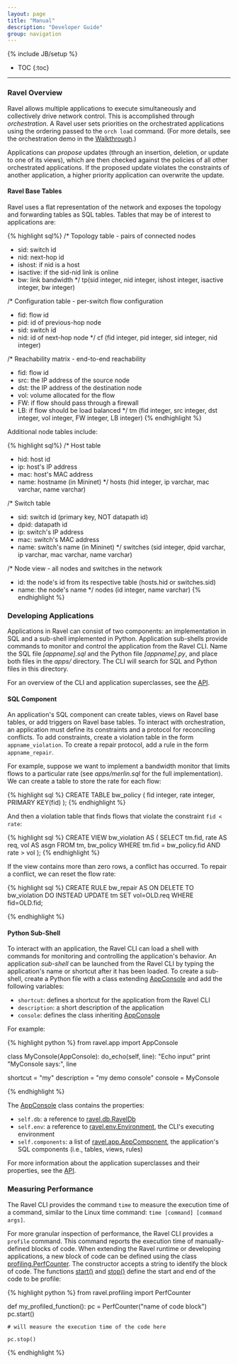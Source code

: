 ```yaml
---
layout: page
title: "Manual"
description: "Developer Guide"
group: navigation
---
```

{% include JB/setup %}

* TOC
{:toc}

-------------------------

### Ravel Overview
Ravel allows multiple applications to execute simultaneously and collectively drive network control.  This is accomplished through _orchestration_.  A Ravel user sets priorities on the orchestrated applications using the ordering passed to the `orch load` command.  (For more details, see the orchestration demo in the [Walkthrough]({{site.url}}/walkthrough#part-4-orchestration).)

Applications can _propose_ updates (through an insertion, deletion, or update to one of its views), which are then checked against the policies of all other orchestrated applications.  If the proposed update violates the constraints of another application, a higher priority application can overwrite the update.

#### Ravel Base Tables

Ravel uses a flat representation of the network and exposes the topology and forwarding tables as SQL tables.  Tables that may be of interest to applications are:

{% highlight sql%}
/* Topology table - pairs of connected nodes
 * sid: switch id
 * nid: next-hop id
 * ishost: if nid is a host
 * isactive: if the sid-nid link is online
 * bw: link bandwidth
 */
tp(sid integer, nid integer, ishost integer, isactive integer, bw integer)

/* Configuration table - per-switch flow configuration
 * fid: flow id
 * pid: id of previous-hop node
 * sid: switch id
 * nid: id of next-hop node
 */
cf (fid integer, pid integer, sid integer, nid integer)

/* Reachability matrix - end-to-end reachability
 * fid: flow id
 * src: the IP address of the source node
 * dst: the IP address of the destination node
 * vol: volume allocated for the flow
 * FW: if flow should pass through a firewall
 * LB: if flow should be load balanced
 */
tm (fid integer, src integer, dst integer, vol integer, FW integer, LB integer)
{% endhighlight %}

Additional node tables include:

{% highlight sql%}
/* Host table
 * hid: host id
 * ip: host's IP address
 * mac: host's MAC address
 * name: hostname (in Mininet)
 */
hosts (hid integer, ip varchar, mac varchar, name varchar)

/* Switch table
 * sid: switch id (primary key, NOT datapath id)
 * dpid: datapath id
 * ip: switch's IP address
 * mac: switch's MAC address
 * name: switch's name (in Mininet) 
 */
switches (sid integer, dpid varchar, ip varchar, mac varchar, name varchar)

/* Node view - all nodes and switches in the network
 * id: the node's id from its respective table (hosts.hid or switches.sid)
 * name: the node's name
 */
nodes (id integer, name varchar)
{% endhighlight %}
    

### Developing Applications
Applications in Ravel can consist of two components: an implementation in SQL and a sub-shell implemented in Python.  Application sub-shells provide commands to monitor and control the application from the Ravel CLI.  Name the SQL file _[appname].sql_ and the Python file _[appname].py_, and place both files in the _apps/_ directory.  The CLI will search for SQL and Python files in this directory.

For an overview of the CLI and application superclasses, see the [API](api/annotated.html).


#### SQL Component
An application's SQL component can create tables, views on Ravel base tables, 
or add triggers on Ravel base tables.  To interact with orchestration, an application must define its constraints and a protocol for reconciling conflicts.  To add constraints, create a violation table in the form `appname_violation`.  To create a repair protocol, add a rule in the form `appname_repair`.

For example, suppose we want to implement a bandwidth monitor that limits flows to a particular rate (see _apps/merlin.sql_ for the full implementation).  We can create a table to store the rate for each flow:

{% highlight sql %}
CREATE TABLE bw_policy (
    fid      integer,
    rate     integer,
    PRIMARY KEY(fid)
);
{% endhighlight %}

And then a violation table that finds flows that violate the constraint `fid < rate`:

{% highlight sql %}
CREATE VIEW bw_violation AS (
    SELECT tm.fid, rate AS req, vol AS asgn
	FROM tm, bw_policy
	WHERE tm.fid = bw_policy.fid AND rate > vol
);
{% endhighlight %}

If the view contains more than zero rows, a conflict has occurred.  To repair a conflict, we can reset the flow rate:

{% highlight sql %}
CREATE RULE bw_repair AS
    ON DELETE TO bw_violation
    DO INSTEAD
        UPDATE tm SET vol=OLD.req WHERE fid=OLD.fid;

{% endhighlight %}

#### Python Sub-Shell
To interact with an application, the Ravel CLI can load a shell with commands for monitoring and controlling the application's behavior.  An application _sub-shell_ can be launched from the Ravel CLI by typing the application's name or shortcut after it has been loaded.  To create a sub-shell, create a Python file with a class extending [AppConsole](api/classravel_1_1app_1_1AppConsole.html) and add the following variables:

* `shortcut`: defines a shortcut for the application from the Ravel CLI
* `description`: a short description of the application
* `console`: defines the class inheriting [AppConsole](api/classravel_1_1app_1_1AppConsole.html)

For example:

{% highlight python %}
from ravel.app import AppConsole

class MyConsole(AppConsole):
    do_echo(self, line):
        "Echo input"
        print "MyConsole says:", line

shortcut = "my"
description = "my demo console"
console = MyConsole

{% endhighlight %}

The [AppConsole](api/classravel_1_1app_1_1AppConsole.html) class contains the properties:

* `self.db`: a reference to [ravel.db.RavelDb](api/classravel_1_1db_1_1RavelDb.html)
* `self.env`: a reference to [ravel.env.Environment](api/classravel_1_1env_1_1Environment.html), the CLI's executing environment
* `self.components`: a list of [ravel.app.AppComponent](api/classravel_1_1app_1_1AppComponent.html), the application's SQL components (i.e., tables, views, rules)

For more information about the application superclasses and their properties, see the [API](api/annotated.html).



### Measuring Performance
The Ravel CLI provides the command `time` to measure the execution time of a command, similar to the Linux time command: `time [command] [command args]`.

For more granular inspection of performance, the Ravel CLI provides a `profile` command.  This command reports the execution time of manually-defined blocks of code.  When extending the Ravel runtime or developing applications, a new block of code can be defined using the class [profiling.PerfCounter](api/classravel_1_1profiling_1_1PerfCounter.html).  The constructor accepts a string to identify the block of code.  The functions [start()](api/classravel_1_1profiling_1_1PerfCounter.html#a5668f7bc8650c3e6e308f888f7d6dbec) and [stop()](api/classravel_1_1profiling_1_1PerfCounter.html#ad268c2cff4282db907b7c8570afe6a98) define the start and end of the code to be profile:

{% highlight python %}
from ravel.profiling import PerfCounter

def my_profiled_function():
    pc = PerfCounter("name of code block")
    pc.start()

    # will measure the execution time of the code here

    pc.stop()

{% endhighlight %}
